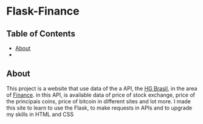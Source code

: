 # Flask-Finance
 
## Table of Contents
* [About](About)
* 
 
## About
 This project is a website that use data of the a API, the <a href="https://hgbrasil.com/">HG Brasil</a>, in the area of <a href="https://hgbrasil.com/status/finance">Finance</a>. in this API, is available data of price of stock exchange, price of the principais coins, price of bitcoin in different sites and lot more. I made this site to learn to use the Flask, to make requests in APIs and to upgrade my skills in HTML and CSS
